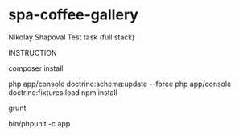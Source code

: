 # spa-coffee-gallery
Nikolay Shapoval Test task (full stack)

INSTRUCTION

composer install


php app/console doctrine:schema:update --force
php app/console doctrine:fixtures:load
npm install

grunt

bin/phpunit -c app